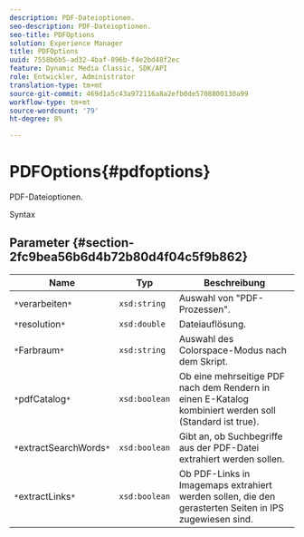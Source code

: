 ```yaml
---
description: PDF-Dateioptionen.
seo-description: PDF-Dateioptionen.
seo-title: PDFOptions
solution: Experience Manager
title: PDFOptions
uuid: 7558b6b5-ad32-4baf-896b-f4e2bd48f2ec
feature: Dynamic Media Classic, SDK/API
role: Entwickler, Administrator
translation-type: tm+mt
source-git-commit: 469d1a5c43a972116a8a2efb0de5708800130a99
workflow-type: tm+mt
source-wordcount: '79'
ht-degree: 8%

---
```



# PDFOptions{#pdfoptions}

PDF-Dateioptionen.

Syntax

## Parameter {#section-2fc9bea56b6d4b72b80d4f04c5f9b862}

| Name | Typ | Beschreibung |
|---|---|---|
| `*`verarbeiten`*` | `xsd:string` | Auswahl von &quot;PDF-Prozessen&quot;. |
| `*`resolution`*` | `xsd:double` | Dateiauflösung. |
| `*`Farbraum`*` | `xsd:string` | Auswahl des Colorspace-Modus nach dem Skript. |
| `*`pdfCatalog`*` | `xsd:boolean` | Ob eine mehrseitige PDF nach dem Rendern in einen E-Katalog kombiniert werden soll (Standard ist true). |
| `*`extractSearchWords`*` | `xsd:boolean` | Gibt an, ob Suchbegriffe aus der PDF-Datei extrahiert werden sollen. |
| `*`extractLinks`*` | `xsd:boolean` | Ob PDF-Links in Imagemaps extrahiert werden sollen, die den gerasterten Seiten in IPS zugewiesen sind. |

